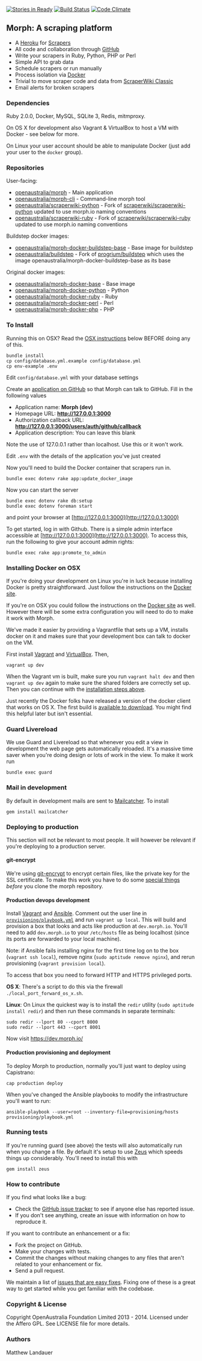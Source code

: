 [![Stories in Ready](https://badge.waffle.io/openaustralia/morph.png?label=ready)](https://waffle.io/openaustralia/morph) [![Build Status](https://travis-ci.org/openaustralia/morph.png?branch=master)](https://travis-ci.org/openaustralia/morph) [![Code Climate](https://codeclimate.com/github/openaustralia/morph.png)](https://codeclimate.com/github/openaustralia/morph)

## Morph: A scraping platform

* A [Heroku](https://www.heroku.com/) for [Scrapers](https://en.wikipedia.org/wiki/Web_scraping)
* All code and collaboration through [GitHub](https://github.com/)
* Write your scrapers in Ruby, Python, PHP or Perl
* Simple API to grab data
* Schedule scrapers or run manually
* Process isolation via [Docker](http://www.docker.io/)
* Trivial to move scraper code and data from [ScraperWiki Classic](https://classic.scraperwiki.com/)
* Email alerts for broken scrapers

### Dependencies
Ruby 2.0.0, Docker, MySQL, SQLite 3, Redis, mitmproxy.

On OS X for development also Vagrant & VirtualBox to host a VM with Docker - see below for more.

On Linux your user account should be able to manipulate Docker (just add your user to the `docker` group).

### Repositories

User-facing:

* [openaustralia/morph](https://github.com/openaustralia/morph) - Main application
* [openaustralia/morph-cli](https://github.com/openaustralia/morph-cli) - Command-line morph tool
* [openaustralia/scraperwiki-python](https://github.com/openaustralia/scraperwiki-python) - Fork of [scraperwiki/scraperwiki-python](https://github.com/scraperwiki/scraperwiki-python) updated to use morph.io naming conventions
* [openaustralia/scraperwiki-ruby](https://github.com/openaustralia/scraperwiki-ruby) - Fork of [scraperwiki/scraperwiki-ruby](https://github.com/scraperwiki/scraperwiki-ruby) updated to use morph.io naming conventions

Buildstep docker images:
* [openaustralia/morph-docker-buildstep-base](https://github.com/openaustralia/morph-docker-buildstep-base) - Base image for buildstep
* [openaustralia/buildstep](https://github.com/openaustralia/buildstep) - Fork of [progrium/buildstep](https://github.com/progrium/buildstep) which uses the image openaustralia/morph-docker-buildstep-base as its base

Original docker images:
* [openaustralia/morph-docker-base](https://github.com/openaustralia/morph-docker-base) - Base image
* [openaustralia/morph-docker-python](https://github.com/openaustralia/morph-docker-python) - Python
* [openaustralia/morph-docker-ruby](https://github.com/openaustralia/morph-docker-ruby) - Ruby
* [openaustralia/morph-docker-perl](https://github.com/openaustralia/morph-docker-perl) - Perl
* [openaustralia/morph-docker-php](https://github.com/openaustralia/morph-docker-php) - PHP

### To Install

Running this on OSX? Read the [OSX instructions](#installing-docker-on-osx) below BEFORE doing any of this.

    bundle install
    cp config/database.yml.example config/database.yml
    cp env-example .env

Edit `config/database.yml` with your database settings

Create an [application on GitHub](https://github.com/settings/applications/new) so that Morph can talk to GitHub. Fill in the following values

* Application name: __Morph (dev)__
* Homepage URL: __http://127.0.0.1:3000__
* Authorization callback URL: __http://127.0.0.1:3000/users/auth/github/callback__
* Application description: You can leave this blank

Note the use of 127.0.0.1 rather than localhost. Use this or it won't work.

Edit `.env` with the details of the application you've just created

Now you'll need to build the Docker container that scrapers run in.

    bundle exec dotenv rake app:update_docker_image

Now you can start the server

    bundle exec dotenv rake db:setup
    bundle exec dotenv foreman start

and point your browser at [http://127.0.0.1:3000](http://127.0.0.1:3000)

To get started, log in with Github. There is a simple admin interface
accessible at [http://127.0.0.1:3000](http://127.0.0.1:3000). To
access this, run the following to give your account admin rights:

    bundle exec rake app:promote_to_admin

### Installing Docker on OSX

If you're doing your development on Linux you're in luck because installing Docker is pretty straightforward. Just follow the instructions on the [Docker site](http://www.docker.io/gettingstarted/#h_installation).

If you're on OSX you could follow the instructions on the [Docker site](http://www.docker.io/gettingstarted/#h_installation) as well. However there will be some extra configuration you will need to do to make it work with Morph.

We've made it easier by providing a Vagrantfile that sets up a VM, installs docker on it and makes sure that your development box can talk to docker on the VM.

First install [Vagrant](http://www.vagrantup.com/downloads.html) and [VirtualBox](https://www.virtualbox.org/wiki/Downloads). Then,

    vagrant up dev

When the Vagrant vm is built, make sure you run `vagrant halt dev` and then `vagrant up dev` again to make sure the shared folders are correctly set up. Then you can continue with the [installation steps above](#to-install).

Just recently the Docker folks have released a version of the docker client that works on OS X. The first build is [available to download](http://test.docker.io/builds/Darwin/x86_64/docker-0.7.3.tgz). You might find this helpful later but isn't essential.

### Guard Livereload

We use Guard and Livereload so that whenever you edit a view in development the web page gets automatically reloaded. It's a massive time saver when you're doing design or lots of work in the view. To make it work run

    bundle exec guard

### Mail in development

By default in development mails are sent to [Mailcatcher](http://mailcatcher.me/). To install

    gem install mailcatcher

### Deploying to production

This section will not be relevant to most people. It will however be relevant if you're deploying to a production server.

#### git-encrypt

We're using [git-encrypt](https://github.com/shadowhand/git-encrypt) to encrypt certain files, like the private key for the SSL certificate. To make this work you have to do some [special things](https://github.com/shadowhand/git-encrypt#decrypting-clones) _before_ you clone the morph repository.

#### Production devops development

Install [Vagrant](http://www.vagrantup.com/) and [Ansible](http://www.ansible.com/). Comment out the user line in [`provisioning/playbook.yml`](https://github.com/openaustralia/morph/blob/17e05ed5bc540be683e5fdf90d1fefaa0f81c56f/provisioning/playbook.yml#L10-L11) and run `vagrant up local`. This will build and provision a box that looks and acts like production at `dev.morph.io`. You'll need to add `dev.morph.io` to your `/etc/hosts` file as being localhost (since its ports are forwarded to your local machine).

Note: if Ansible fails installing nginx for the first time log on to the box (`vagrant ssh local`), remove nginx (`sudo aptitude remove nginx`), and rerun provisioning (`vagrant provision local`).

To access that box you need to forward HTTP and HTTPS privileged ports.

**OS X**: There's a script to do this via the firewall `./local_port_forward_os_x.sh`.

**Linux**: On Linux the quickest way is to install the `redir` utility (`sudo aptitude install redir`) and then run these commands in separate terminals:

    sudo redir --lport 80 --cport 8000
    sudo redir --lport 443 --cport 8001

Now visit https://dev.morph.io/

#### Production provisioning and deployment

To deploy Morph to production, normally you'll just want to deploy using Capistrano:

    cap production deploy

When you've changed the Ansible playbooks to modify the infrastructure you'll want to run:

    ansible-playbook --user=root --inventory-file=provisioning/hosts provisioning/playbook.yml

### Running tests

If you're running guard (see above) the tests will also automatically run when you change a file. By default it's setup to use [Zeus](https://github.com/burke/zeus) which speeds things up considerably. You'll need to install this with

    gem install zeus

### How to contribute

If you find what looks like a bug:

* Check the [GitHub issue tracker](http://github.com/openaustralia/morph/issues/)
  to see if anyone else has reported issue.
* If you don't see anything, create an issue with information on how to reproduce it.

If you want to contribute an enhancement or a fix:

* Fork the project on GitHub.
* Make your changes with tests.
* Commit the changes without making changes to any files that aren't related to your enhancement or fix.
* Send a pull request.

We maintain a list of [issues that are easy fixes](https://github.com/openaustralia/morph/issues?labels=easy+fix&milestone=&page=1&state=open). Fixing
one of these is a great way to get started while you get familiar with the codebase.

### Copyright & License

Copyright OpenAustralia Foundation Limited 2013 - 2014. Licensed under the Affero GPL. See LICENSE file for more details.

### Authors

Matthew Landauer
